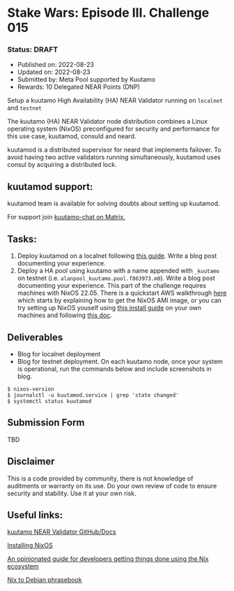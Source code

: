 
# Stake Wars: Episode III. Challenge 015
### Status: **DRAFT**
* Published on: 2022-08-23
* Updated on: 2022-08-23
* Submitted by: Meta Pool supported by Kuutamo
* Rewards: 10 Delegated NEAR Points (DNP)
  
Setup a kuutamo High Availability (HA) NEAR Validator running on `localnet` and `testnet`

The kuutamo (HA) NEAR Validator node distribution combines a Linux operating system (NixOS) preconfigured for security and performance for this use case, kuutamod, consuld and neard.

kuutamod is a distributed supervisor for neard that implements failover. To avoid having two active validators running simultaneously, kuutamod uses consul by acquiring a distributed lock.

## kuutamod support:

kuutamod team is available for solving doubts about setting up kuutamod.

For support join [kuutamo-chat on Matrix.](https://matrix.to/#/#kuutamo-chat:kuutamo.chat) 

## Tasks:

 1. Deploy kuutamod on a localnet following [this guide](https://github.com/kuutamolabs/kuutamod/blob/main/docs/run-localnet.md). Write a blog post documenting your experience.
 2. Deploy a HA pool using kuutamo with a name appended with `_kuutamo` on testnet (i.e. `alanpool_kuutamo.pool.f863973.m0`). Write a blog post documenting your experience. This part of the challenge requires machines with NixOS 22.05. There is a quickstart AWS walkthrough [here](https://github.com/kuutamolabs/kuutamod/blob/main/docs/testnet-on-aws-lab.md) which starts by explaining how to get the NixOS AMI image, or you can try setting up NixOS youself using [this install guide](https://nixos.org/manual/nixos/stable/index.html#ch-installation) on your own machines and following [this doc](https://github.com/kuutamolabs/kuutamod/blob/main/docs/run-main-test-shard.md).



## Deliverables

 - Blog for localnet deployment
 - Blog for testnet deployment. On each kuutamo node, once your system is operational, run the commands below and include screenshots in blog.
```console
$ nixos-version
$ journalctl -u kuutamod.service | grep 'state changed'
$ systemctl status kuutamod
```

## Submission Form
TBD

## Disclaimer

This is a code provided by community, there is not knowledge of auditments or warranty on its use. Do your own review of code to ensure security and stability. Use it at your own risk.

## Useful links:

[kuutamo NEAR Validator GitHub/Docs](https://github.com/kuutamolabs/kuutamod)

[Installing NixOS](https://nixos.org/manual/nixos/stable/index.html#ch-installation)

[An opinionated guide for developers getting things done using the Nix ecosystem](https://nix.dev/)

[Nix to Debian phrasebook](https://nixos.wiki/wiki/Nix_to_Debian_phrasebook)
